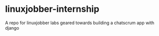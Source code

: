 # linuxjobber-internship

A repo for linuxjobber labs geared towards building a chatscrum app with django
